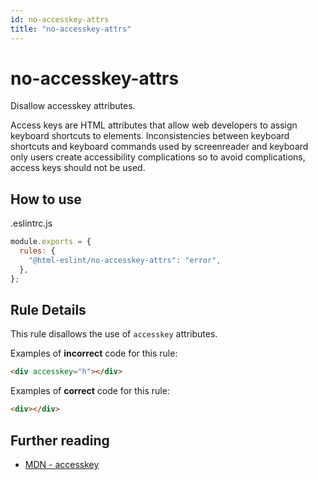 ```yaml
---
id: no-accesskey-attrs
title: "no-accesskey-attrs"
---
```


# no-accesskey-attrs

Disallow accesskey attributes.

Access keys are HTML attributes that allow web developers to assign keyboard shortcuts to elements. Inconsistencies between keyboard shortcuts and keyboard commands used by screenreader and keyboard only users create accessibility complications so to avoid complications, access keys should not be used.

## How to use

.eslintrc.js

```js
module.exports = {
  rules: {
    "@html-eslint/no-accesskey-attrs": "error",
  },
};
```

## Rule Details

This rule disallows the use of `accesskey` attributes.

Examples of **incorrect** code for this rule:

```html
<div accesskey="h"></div>
```

Examples of **correct** code for this rule:

```html
<div></div>
```

## Further reading

- [MDN - accesskey](https://developer.mozilla.org/en-US/docs/Web/HTML/Global_attributes/accesskey)
